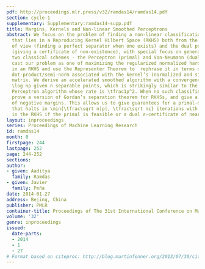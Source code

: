 ```yaml
---
pdf: http://proceedings.mlr.press/v32/ramdas14/ramdas14.pdf
section: cycle-1
supplementary: Supplementary:ramdas14-supp.pdf
title: Margins, Kernels and Non-linear Smoothed Perceptrons
abstract: We focus on the problem of finding a non-linear classification function
  that lies in a Reproducing Kernel Hilbert Space (RKHS) both from the primal point
  of view (finding a perfect separator when one exists) and the dual point of view
  (giving a certificate of non-existence), with special focus on generalizations of
  two classical schemes - the Perceptron (primal) and Von-Neumann (dual) algorithms.   We
  cast our problem as one of maximizing the regularized normalized hard-margin (ρ)
  in an RKHS and use the Representer Theorem to  rephrase it in terms of a Mahalanobis
  dot-product/semi-norm associated with the kernel’s (normalized and signed) Gram
  matrix. We derive an accelerated smoothed algorithm with a convergence rate of \tfrac\sqrt
  \log nρ given n separable points, which is strikingly similar to the classical kernelized
  Perceptron algorithm whose rate is \tfrac1ρ^2. When no such classifier exists, we
  prove a version of Gordan’s separation theorem for RKHSs, and give a reinterpretation
  of negative margins. This allows us to give guarantees for a primal-dual algorithm
  that halts in \min{\tfrac\sqrt n|ρ|, \tfrac\sqrt nε} iterations with a perfect separator
  in the RKHS if the primal is feasible or a dual ε-certificate of near-infeasibility.
layout: inproceedings
series: Proceedings of Machine Learning Research
id: ramdas14
month: 0
firstpage: 244
lastpage: 252
page: 244-252
sections: 
author:
- given: Aaditya
  family: Ramdas
- given: Javier
  family: Peña
date: 2014-01-27
address: Bejing, China
publisher: PMLR
container-title: Proceedings of The 31st International Conference on Machine Learning
volume: '32'
genre: inproceedings
issued:
  date-parts:
  - 2014
  - 1
  - 27
# Format based on citeproc: http://blog.martinfenner.org/2013/07/30/citeproc-yaml-for-bibliographies/
---
```

